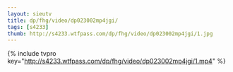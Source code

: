 ```yaml
--- 
layout: sieutv
title: dp/fhg/video/dp023002mp4jgi/
tags: [s4233]
thumb: http://s4233.wtfpass.com/dp/fhg/video/dp023002mp4jgi/1.jpg
---
```

{% include tvpro key="http://s4233.wtfpass.com/dp/fhg/video/dp023002mp4jgi/1.mp4" %} 

